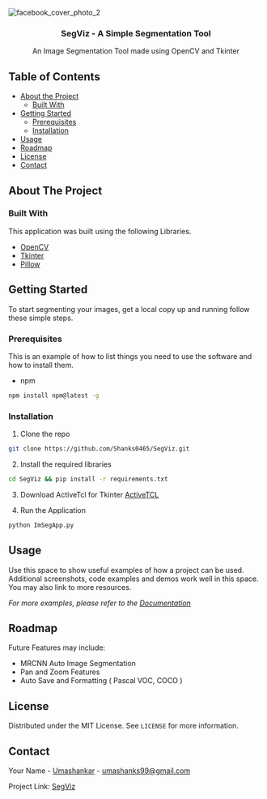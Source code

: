 
![facebook_cover_photo_2](https://user-images.githubusercontent.com/48712410/95494985-651f8c00-09bc-11eb-8d6d-e1b169271be6.png)
<br />
<p align="center">

  <h3 align="center">SegViz -  A Simple Segmentation Tool</h3>

  <p align="center">
    An Image Segmentation Tool made using OpenCV and Tkinter
  </p>
</p>



<!-- TABLE OF CONTENTS -->
## Table of Contents

* [About the Project](#about-the-project)
  * [Built With](#built-with)
* [Getting Started](#getting-started)
  * [Prerequisites](#prerequisites)
  * [Installation](#installation)
* [Usage](#usage)
* [Roadmap](#roadmap)
* [License](#license)
* [Contact](#contact)




<!-- ABOUT THE PROJECT -->
## About The Project



### Built With
This application was built using the following Libraries.
* [OpenCV](https://opencv.org/)
* [Tkinter](https://docs.python.org/3/library/tkinter.html)
* [Pillow](https://pillow.readthedocs.io/en/3.0.x/handbook/tutorial.html)



<!-- GETTING STARTED -->
## Getting Started

To start segmenting your images, get a local copy up and running follow these simple steps.

### Prerequisites

This is an example of how to list things you need to use the software and how to install them.
* npm
```sh
npm install npm@latest -g
```

### Installation

1. Clone the repo
```sh
git clone https://github.com/Shanks0465/SegViz.git
```
2. Install the required libraries
```sh
cd SegViz && pip install -r requirements.txt
```
3. Download ActiveTcl for Tkinter [ActiveTCL](https://www.activestate.com/products/tcl/downloads/)

4. Run the Application
```sh
python ImSegApp.py
```



<!-- USAGE EXAMPLES -->
## Usage

Use this space to show useful examples of how a project can be used. Additional screenshots, code examples and demos work well in this space. You may also link to more resources.

_For more examples, please refer to the [Documentation](https://example.com)_



<!-- ROADMAP -->
## Roadmap

Future Features may include:
* MRCNN Auto Image Segmentation
* Pan and Zoom Features
* Auto Save and Formatting ( Pascal VOC, COCO )


<!-- LICENSE -->
## License

Distributed under the MIT License. See `LICENSE` for more information.



<!-- CONTACT -->
## Contact

Your Name - [Umashankar](https://www.linkedin.com/in/shankar-kumar-74a228146/) - umashanks99@gmail.com

Project Link: [SegViz](https://github.com/Shanks0465/SegViz)



